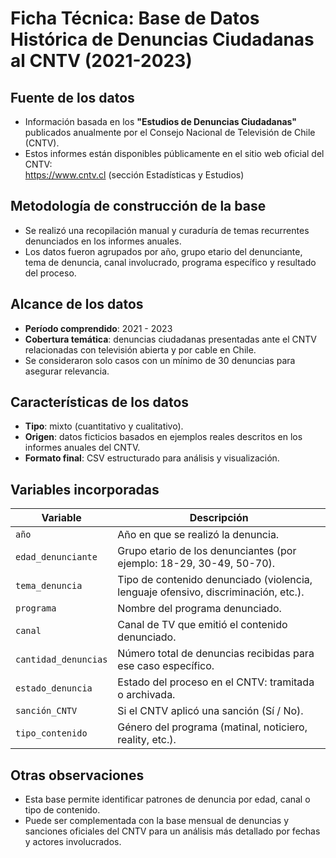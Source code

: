 # Ficha Técnica: Base de Datos Histórica de Denuncias Ciudadanas al CNTV (2021-2023)

## Fuente de los datos  
- Información basada en los **"Estudios de Denuncias Ciudadanas"** publicados anualmente por el Consejo Nacional de Televisión de Chile (CNTV).  
- Estos informes están disponibles públicamente en el sitio web oficial del CNTV:  
  https://www.cntv.cl (sección Estadísticas y Estudios)

## Metodología de construcción de la base  
- Se realizó una recopilación manual y curaduría de temas recurrentes denunciados en los informes anuales.  
- Los datos fueron agrupados por año, grupo etario del denunciante, tema de denuncia, canal involucrado, programa específico y resultado del proceso.  


## Alcance de los datos  
- **Período comprendido**: 2021 - 2023  
- **Cobertura temática**: denuncias ciudadanas presentadas ante el CNTV relacionadas con televisión abierta y por cable en Chile.  
- Se consideraron solo casos con un mínimo de 30 denuncias para asegurar relevancia.

## Características de los datos  
- **Tipo**: mixto (cuantitativo y cualitativo).  
- **Origen**: datos ficticios basados en ejemplos reales descritos en los informes anuales del CNTV.  
- **Formato final**: CSV estructurado para análisis y visualización.

## Variables incorporadas

| Variable              | Descripción |
|-----------------------|-------------|
| `año`                 | Año en que se realizó la denuncia. |
| `edad_denunciante`    | Grupo etario de los denunciantes (por ejemplo: 18-29, 30-49, 50-70). |
| `tema_denuncia`       | Tipo de contenido denunciado (violencia, lenguaje ofensivo, discriminación, etc.). |
| `programa`            | Nombre del programa denunciado. |
| `canal`               | Canal de TV que emitió el contenido denunciado. |
| `cantidad_denuncias`  | Número total de denuncias recibidas para ese caso específico. |
| `estado_denuncia`     | Estado del proceso en el CNTV: tramitada o archivada. |
| `sanción_CNTV`        | Si el CNTV aplicó una sanción (Sí / No). |
| `tipo_contenido`      | Género del programa (matinal, noticiero, reality, etc.). |

## Otras observaciones  
- Esta base permite identificar patrones de denuncia por edad, canal o tipo de contenido.  
- Puede ser complementada con la base mensual de denuncias y sanciones oficiales del CNTV para un análisis más detallado por fechas y actores involucrados.
